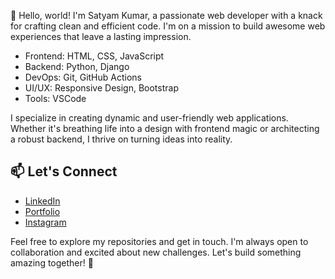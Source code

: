 

👋 Hello, world! I'm Satyam Kumar, a passionate web developer with a knack for crafting clean and efficient code. I'm on a mission to build awesome web experiences that leave a lasting impression.

- Frontend: HTML, CSS, JavaScript
- Backend: Python, Django
- DevOps: Git, GitHub Actions
- UI/UX: Responsive Design, Bootstrap
- Tools: VSCode

I specialize in creating dynamic and user-friendly web applications. Whether it's breathing life into a design with frontend magic or architecting a robust backend, I thrive on turning ideas into reality.

## 📫 Let's Connect
- [LinkedIn](https://www.linkedin.com/in/satyam-gautam/)
- [Portfolio](https://gautam7023.github.io/8.github.io/)
- [Instagram](https://www.instagram.com/_gautam.7_)

Feel free to explore my repositories and get in touch. I'm always open to collaboration and excited about new challenges. Let's build something amazing together! 🚀
